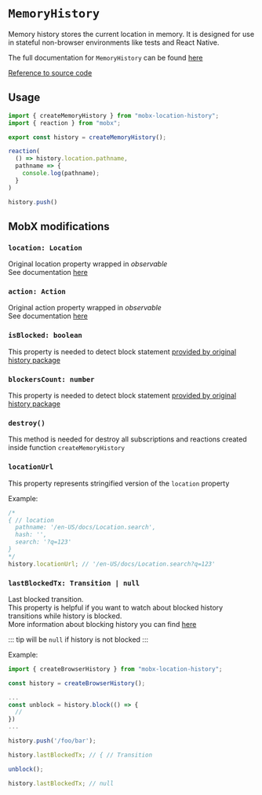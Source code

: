 # `MemoryHistory`  
Memory history stores the current location in memory. It is designed for use
in stateful non-browser environments like tests and React Native.

The full documentation for `MemoryHistory` can be found [here](https://github.com/remix-run/history/blob/main/docs/api-reference.md#history)   

[Reference to source code](/src/history/index.ts)   


## Usage   
```ts
import { createMemoryHistory } from "mobx-location-history";
import { reaction } from "mobx";

export const history = createMemoryHistory();

reaction(
  () => history.location.pathname,
  pathname => {
    console.log(pathname);
  }
)

history.push()
```


## MobX modifications     

### `location: Location` <Badge type="tip" text="observable.deep" />     
Original location property wrapped in _observable_  
See documentation [here](https://github.com/remix-run/history/blob/main/docs/api-reference.md#location)   

### `action: Action` <Badge type="tip" text="observable.ref" />     
Original action property wrapped in _observable_  
See documentation [here](https://github.com/remix-run/history/blob/main/docs/api-reference.md#historyaction)   

### `isBlocked: boolean` <Badge type="warning" text="computed.struct" />   
This property is needed to detect block statement [provided by original history package](https://github.com/remix-run/history/blob/main/docs/api-reference.md#historyblockblocker-blocker)   

### `blockersCount: number` <Badge type="tip" text="observable.ref" />   
This property is needed to detect block statement [provided by original history package](https://github.com/remix-run/history/blob/main/docs/api-reference.md#historyblockblocker-blocker)   

### `destroy()`   
This method is needed for destroy all subscriptions and reactions created inside function `createMemoryHistory`   

### `locationUrl` <Badge type="warning" text="computed.struct" />   
This property represents stringified version of the `location` property   

Example:   
```ts
/*
{ // location
  pathname: '/en-US/docs/Location.search',
  hash: '',
  search: '?q=123'
}
*/
history.locationUrl; // '/en-US/docs/Location.search?q=123'
```

### `lastBlockedTx: Transition | null` <Badge type="tip" text="observable.ref" />

Last blocked transition.  
This property is helpful if you want to watch about blocked history transitions while history is blocked.  
More information about blocking history you can find [here](https://github.com/remix-run/history/blob/main/docs/api-reference.md#historyblockblocker-blocker)

::: tip will be `null` if history is not blocked
:::

Example:

```ts
import { createBrowserHistory } from "mobx-location-history";

const history = createBrowserHistory();

...
const unblock = history.block(() => {
  //
})
...

history.push('/foo/bar');

history.lastBlockedTx; // { // Transition

unblock();

history.lastBlockedTx; // null
```
